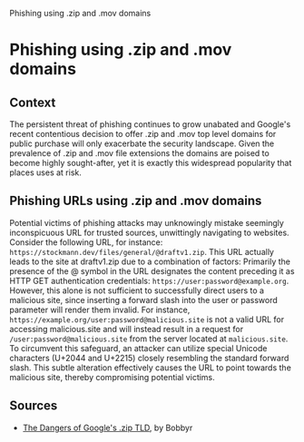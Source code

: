 Phishing using .zip and .mov domains
# Phishing using .zip and .mov domains
## Context

The persistent threat of phishing continues to grow unabated and Google's recent contentious decision to offer .zip and .mov top level domains for public purchase will only exacerbate the security landscape. Given the prevalence of .zip and .mov file extensions the domains are poised to become highly sought-after, yet it is exactly this widespread popularity that places uses at risk.
## Phishing URLs using .zip and .mov domains

Potential victims of phishing attacks may unknowingly mistake seemingly inconspicuous URL for trusted sources, unwittingly navigating to websites. Consider the following URL, for instance: `https://stockmann.dev∕files∕general∕@draftv1.zip`. This URL actually leads to the site at draftv1.zip due to a combination of factors:
Primarily the presence of the @ symbol in the URL designates the content preceding it as HTTP GET authentication credentials: `https://user:password@example.org`. However, this alone is not sufficient to successfully direct users to a malicious site, since inserting a forward slash into the user or password parameter will render them invalid.
For instance, `https://example.org/user:password@malicious.site` is not a valid URL for accessing malicious.site and will instead result in a request for `/user:password@malicious.site` from the server located at `malicious.site`. To circumvent this safeguard, an attacker can utilize special Unicode characters (U+2044 and U+2215) closely resembling the standard forward slash. This subtle alteration effectively causes the URL to point towards the malicious site, thereby compromising potential victims.
## Sources

 - [The Dangers of Google's .zip TLD](https://medium.com/@bobbyrsec/the-dangers-of-googles-zip-tld-5e1e675e59a5), by Bobbyr
 